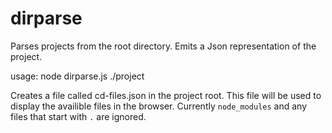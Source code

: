 # dirparse
Parses projects from the root directory. Emits a Json representation of the project.

usage:
    node dirparse.js ./project

Creates a file called cd-files.json in the project root. This file will be used to display the availible files in the browser. Currently `node_modules` and any files that start with `.` are ignored.
